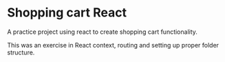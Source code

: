 # Shopping cart React

A practice project using react to create shopping cart functionality.

This was an exercise in React context, routing and setting up proper folder structure.
